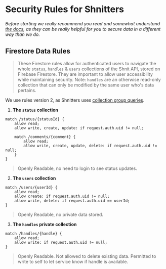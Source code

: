 # Security Rules for Shnitters
###### Before starting we really recommend you read and somewhat understand [the docs](https://firebase.google.com/docs/firestore/security/get-started), as they can be really helpful for you to secure data in a different way than we do.

## Firestore Data Rules
> These Firestore rules allow for authenticated users to navigate the whole `status`, `handles` & `users` collections of the Shnit API, stored on Firebase Firestore. They are important to allow user accessibility while maintaining security. Note: `handles` are an otherwise read-only collection that can only be modified by the same user who's data pertains.

We use rules version 2, as Shnitters uses [collection group queries](https://firebase.google.com/docs/firestore/query-data/queries#collection-group-query).

1. **The `status` collection**

```
match /status/{statusId} {
    allow read;
    allow write, create, update: if request.auth.uid != null;
    
    match /comments/{comment} {
        allow read;
        allow write, create, update, delete: if request.auth.uid != null;
    }
}
```
> Openly Readable, no need to login to see status updates.

2. **The `users` collection**

```
match /users/{userId} {
    allow read;
    allow create: if request.auth.uid != null;
    allow write, delete: if request.auth.uid == userId;
}
```
> Openly Readable, no private data stored.

3. **The `handles` private collection**
```
match /handles/{handle} {
    allow read;
    allow write: if request.auth.uid != null;
}
```
> Openly Readable. Not allowed to delete existing data. Permitted to write to self to let service know if handle is available.
